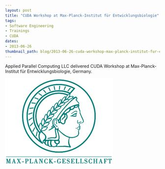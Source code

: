 ```yaml
---
layout: post
title: "CUDA Workshop at Max-Planck-Institut für Entwicklungsbiologie"
tags:
- Software Engineering
- Trainings
- CUDA
dates:
- 2013-06-26
thumbnail_path: blog/2013-06-26-cuda-workshop-max-planck-institut-fur-entwicklungsbiologie-tuebingen-germany/university_logo.png
---
```


Applied Parallel Computing LLC delivered CUDA Workshop at Max-Planck-Institut für Entwicklungsbiologie, Germany.

![alt text](\assets\img\blog\2013-06-26-cuda-workshop-max-planck-institut-fur-entwicklungsbiologie-tuebingen-germany\university_logo.png "Logo Title Text 1")
